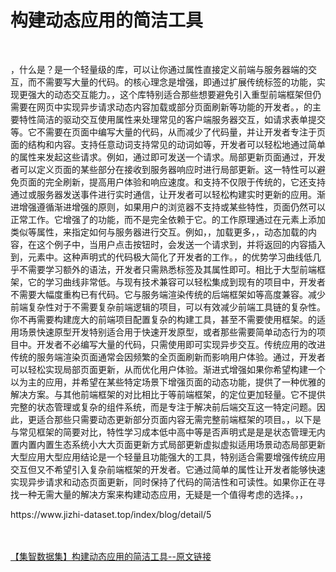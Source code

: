 <h1>构建动态应用的简洁工具</h1><br /><p>，什么是？是一个轻量级的库，可以让你通过属性直接定义前端与服务器端的交互，而不需要写大量的代码。的核心理念是增强，即通过扩展传统标签的功能，实现更强大的动态交互能力。，这个库特别适合那些想要避免引入重型前端框架但仍需要在网页中实现异步请求动态内容加载或部分页面刷新等功能的开发者。，的主要特性简洁的驱动交互使用属性来处理常见的客户端服务器交互，如请求表单提交等。它不需要在页面中编写大量的代码，从而减少了代码量，并让开发者专注于页面的结构和内容。支持任意动词支持常见的动词如等，开发者可以轻松地通过简单的属性来发起这些请求。例如，通过即可发送一个请求。局部更新页面通过，开发者可以定义页面的某些部分在接收到服务器响应时进行局部更新。这一特性可以避免页面的完全刷新，提高用户体验和响应速度。和支持不仅限于传统的，它还支持通过或服务器发送事件进行实时通信，让开发者可以轻松构建实时更新的应用。渐进增强遵循渐进增强的原则，如果用户的浏览器不支持或某些特性，页面仍然可以正常工作。它增强了的功能，而不是完全依赖于它。的工作原理通过在元素上添加类似等属性，来指定如何与服务器进行交互。例如，，加载更多，，动态加载的内容，在这个例子中，当用户点击按钮时，会发送一个请求到，并将返回的内容插入到，元素中。这种声明式的代码极大简化了开发者的工作。，的优势学习曲线低几乎不需要学习额外的语法，开发者只需熟悉标签及其属性即可。相比于大型前端框架，它的学习曲线非常低。与现有技术兼容可以轻松集成到现有的项目中，开发者不需要大幅度重构已有代码。它与服务端渲染传统的后端框架如等高度兼容。减少前端复杂性对于不需要复杂前端逻辑的项目，可以有效减少前端工具链的复杂性。你不再需要构建庞大的前端项目配置复杂的构建工具，甚至不需要使用框架。的适用场景快速原型开发特别适合用于快速开发原型，或者那些需要简单动态行为的项目中。开发者不必编写大量的代码，只需使用即可实现异步交互。传统应用的改进传统的服务端渲染页面通常会因频繁的全页面刷新而影响用户体验。通过，开发者可以轻松实现局部页面更新，从而优化用户体验。渐进式增强如果你希望构建一个以为主的应用，并希望在某些特定场景下增强页面的动态功能，提供了一种优雅的解决方案。与其他前端框架的对比相比于等前端框架，的定位更加轻量。它不提供完整的状态管理或复杂的组件系统，而是专注于解决前后端交互这一特定问题。因此，更适合那些只需要动态更新部分页面内容无需完整前端框架的项目。，以下是与常见框架的简要对比，特性学习成本低中高中等是否声明式是是是状态管理无内置内置内置生态系统小大大页面更新方式局部更新虚拟虚拟适用场景动态局部更新大型应用大型应用结论是一个轻量且功能强大的工具，特别适合需要增强传统应用交互但又不希望引入复杂前端框架的开发者。它通过简单的属性让开发者能够快速实现异步请求和动态页面更新，同时保持了代码的简洁性和可读性。如果你正在寻找一种无需大量的解决方案来构建动态应用，无疑是一个值得考虑的选择。，，</p><p>https://www.jizhi-dataset.top/index/blog/detail/5</p><br /><br /><a href="https://www.jizhi-dataset.top/index/blog/detail/5" target="_blank">【集智数据集】构建动态应用的简洁工具--原文链接</a>